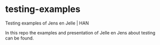 # testing-examples
Testing examples of Jens en Jelle | HAN

In this repo the examples and presentation of Jelle en Jens about testing can be found. 
